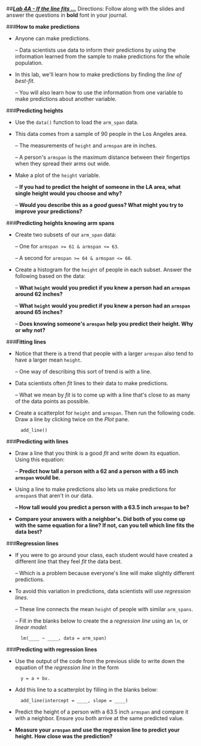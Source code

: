 ##***<u>Lab 4A - If the line fits ...</u>***
Directions: Follow along with the slides and answer the questions in **bold** font in your journal.

###**How to make predictions**
* Anyone can make predictions.

    – Data scientists use data to inform their predictions by using the information learned
    from the sample to make predictions for the whole population.

* In this lab, we'll learn how to make predictions by finding the *line of best-fit*.

    – You will also learn how to use the information from one variable to make predictions
    about another variable.

###**Predicting heights**
* Use the ```data()``` function to load the ```arm_span``` data.
* This data comes from a sample of 90 people in the Los Angeles area.

    – The measurements of ```height``` and ```armspan``` are in inches.

    – A person's ```armspan``` is the maximum distance between their fingertips when they
    spread their arms out wide.

* Make a plot of the ```height``` variable.

    – **If you had to predict the height of someone in the LA area, what single height
    would you choose and why?**

    – **Would you describe this as a *good* guess? What might you try to improve your predictions?**

###**Predicting heights knowing arm spans**
* Create two subsets of our ```arm_span``` data:

    – One for ```armspan >= 61 & armspan <= 63```.
    
    – A second for ```armspan >= 64 & armspan <= 66```.

* Create a histogram for the ```height``` of people in each subset. Answer the following based on
the data:

    – **What ```height``` would you predict if you knew a person had an ```armspan``` around
    62 inches?**

    – **What ```height``` would you predict if you knew a person had an ```armspan``` around
    65 inches?**

    – **Does knowing someone's ```armspan``` help you predict their height. Why or why
    not?**

###**Fitting lines**

* Notice that there is a trend that people with a larger ```armspan``` also tend to have a larger
mean ```height```.

    – One way of describing this sort of trend is with a line.

* Data scientists often *fit* lines to their data to make predictions.

    – What we mean by *fit* is to come up with a line that's close to as many of the data
    points as possible.
    
* Create a scatterplot for ```height``` and ```armspan```. Then run the following code. Draw a line by clicking twice on the *Plot* pane.

        add_line()

###**Predicting with lines**
* Draw a line that you think is a good *fit* and write down its equation. Using this equation:

    – **Predict how tall a person with a 62 and a person with a 65 inch ```armspan``` would
    be.**

* Using a line to make predictions also lets us make predictions for ```armspan```s that aren't in our
data.

    **– How tall would you predict a person with a 63.5 inch ```armspan``` to be?**

* **Compare your answers with a neighbor's. Did both of you come up with the same
equation for a line? If not, can you tell which line fits the data best?**

###**Regression lines**
* If you were to go around your class, each student would have created a different line that
they feel *fit* the data best.

    – Which is a problem because everyone's line will make slightly different predictions.

* To avoid this variation in predictions, data scientists will use *regression lines*.

    – These line connects the mean ```height``` of people with similar ```arm_spans```.

    – Fill in the blanks below to create the a *regression line* using an ```lm```, or *linear model*:

        lm(____ ~ ____, data = arm_span)

###**Predicting with regression lines**
* Use the output of the code from the previous slide to write down the equation of the
*regression line* in the form

        y = a + bx.

* Add this line to a scatterplot by filling in the blanks below:

        add_line(intercept = ____, slope = ____)

* Predict the height of a person with a 63.5 inch ```armspan``` and compare it with a neighbor.
Ensure you both arrive at the same predicted value.

* **Measure your ```armspan``` and use the regression line to predict your height. How close
was the prediction?**